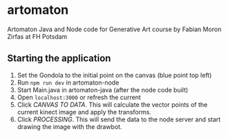 # artomaton
Artomaton Java and Node code for Generative Art course by Fabian Moron Zirfas at FH Potsdam


## Starting the application
1. Set the Gondola to the initial point on the canvas (blue point top left)
2. Run ```npm run dev``` in artomaton-node
3. Start Main.java in artomaton-java (after the node code built)
4. Open ```localhost:3000``` or refresh the current
5. Click *CANVAS TO DATA*. This will calculate the vector points of the current kinect image and apply the transforms.
6. Click *PROCESSING*. This will send the data to the node server and start drawing the image with the drawbot.
